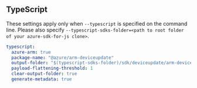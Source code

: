 ## TypeScript

These settings apply only when `--typescript` is specified on the command line.
Please also specify `--typescript-sdks-folder=<path to root folder of your azure-sdk-for-js clone>`.

``` yaml $(typescript)
typescript:
  azure-arm: true
  package-name: "@azure/arm-deviceupdate"
  output-folder: "$(typescript-sdks-folder)/sdk/deviceupdate/arm-deviceupdate"
  payload-flattening-threshold: 1
  clear-output-folder: true
  generate-metadata: true
```

